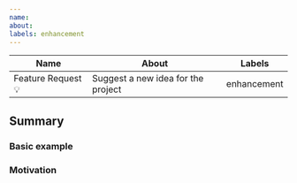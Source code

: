 ```yaml
---
name: 
about: 
labels: enhancement
---
```


| Name              | About                              | Labels       |
|-------------------|------------------------------------|--------------|
| Feature Request 💡| Suggest a new idea for the project | enhancement  |


## Summary
<!--- Brief explanation of the feature. -->

### Basic example

<!--- If the proposal involves a new or changed API, include a basic code example. Omit this section if it's not applicable. -->

### Motivation

<!--- Why are we doing this? What use cases does it support? What is the expected outcome?  -->